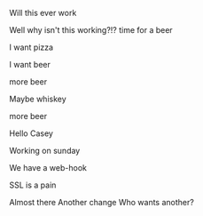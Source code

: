 
Will this ever work

Well why isn't this working?!?
time for a beer

I want pizza

I want beer

more beer

Maybe whiskey

more beer


Hello Casey

Working on sunday


We have a web-hook

SSL is a pain

Almost there
Another change
Who wants another?

